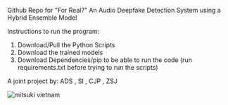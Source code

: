   Github Repo for "For Real?" An Audio Deepfake Detection System using a Hybrid Ensemble Model
  
  Instructions to run the program:
  1. Download/Pull the Python Scripts
  2. Download the trained models
  3. Download Dependencies/pip to be able to run the code (run requirements.txt before trying to run the scripts)
  
  A joint project by:
  ADS , SI , CJP , ZSJ



  ![mitsuki vietnam](https://github.com/user-attachments/assets/668bc572-6f6f-436f-baa6-069c5ce169fb)
